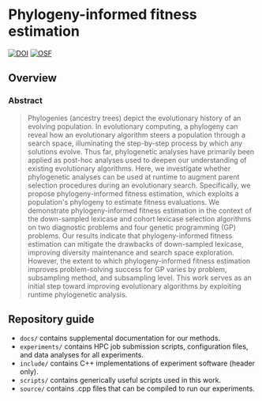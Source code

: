 # Phylogeny-informed fitness estimation

[![DOI](https://zenodo.org/badge/569026105.svg)](https://zenodo.org/badge/latestdoi/569026105)
[![OSF](https://img.shields.io/badge/data%20%40%20OSF-10.17605%2FOSF.IO%2FWXCKN-blue)](https://osf.io/wxckn/)

## Overview

### Abstract

> Phylogenies (ancestry trees) depict the evolutionary history of an evolving population.
In evolutionary computing, a phylogeny can reveal how an evolutionary algorithm steers a population through a search space, illuminating the step-by-step process by which any solutions evolve.
Thus far, phylogenetic analyses have primarily been applied as post-hoc analyses used to deepen our understanding of existing evolutionary algorithms.
Here, we investigate whether phylogenetic analyses can be used at runtime to augment parent selection procedures during an evolutionary search.
Specifically, we propose phylogeny-informed fitness estimation, which exploits a population's phylogeny to estimate fitness evaluations.
We demonstrate phylogeny-informed fitness estimation in the context of the down-sampled lexicase and cohort lexicase selection algorithms on two diagnostic problems and four genetic programming (GP) problems.
Our results indicate that phylogeny-informed fitness estimation can mitigate the drawbacks of down-sampled lexicase, improving diversity maintenance and search space exploration.
However, the extent to which phylogeny-informed fitness estimation improves problem-solving success for GP varies by problem, subsampling method, and subsampling level.
This work serves as an initial step toward improving evolutionary algorithms by exploiting runtime phylogenetic analysis.

## Repository guide

- `docs/` contains supplemental documentation for our methods.
- `experiments/` contains HPC job submission scripts, configuration files, and data analyses for all experiments.
- `include/` contains C++ implementations of experiment software (header only).
- `scripts/` contains generically useful scripts used in this work.
- `source/` contains .cpp files that can be compiled to run our experiments.

